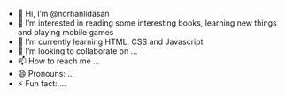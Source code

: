 - 👋 Hi, I’m @norhanlidasan
- 👀 I’m interested in reading some interesting books, learning new things and playing mobile games
- 🌱 I’m currently learning HTML, CSS and Javascript
- 💞️ I’m looking to collaborate on ...
- 📫 How to reach me ...
- 😄 Pronouns: ...
- ⚡ Fun fact: ...

<!---
norhanlidasan/norhanlidasan is a ✨ special ✨ repository because its `README.md` (this file) appears on your GitHub profile.
You can click the Preview link to take a look at your changes.
--->
